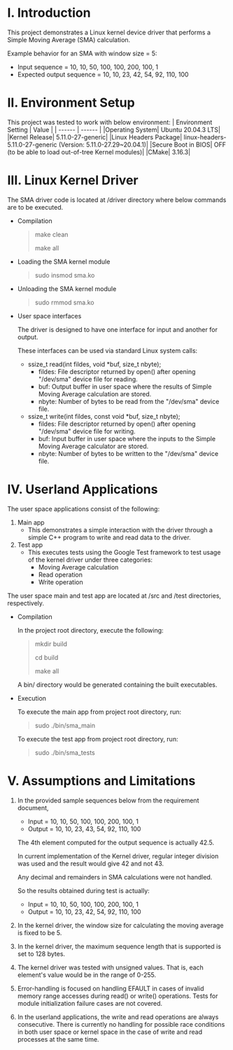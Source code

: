 # I. Introduction

This project demonstrates a Linux kernel device driver that performs a Simple Moving Average (SMA) calculation.

Example behavior for an SMA with window size = 5:

* Input sequence = 10, 10, 50, 100, 100, 200, 100, 1
* Expected output sequence = 10, 10, 23, 42, 54, 92, 110, 100

# II. Environment Setup

This project was tested to work with below environment:
| Environment Setting | Value |
| ------ | ------ |
|Operating System| Ubuntu 20.04.3 LTS|
|Kernel Release| 5.11.0-27-generic|
|Linux Headers Package| linux-headers-5.11.0-27-generic (Version: 5.11.0-27.29~20.04.1)|
|Secure Boot in BIOS| OFF (to be able to load out-of-tree Kernel modules)|
|CMake| 3.16.3|

# III. Linux Kernel Driver

The SMA driver code is located at /driver directory where below commands are to be executed.

* Compilation
  > make clean
  >
  > make all

* Loading the SMA kernel module
  > sudo insmod sma.ko

* Unloading the SMA kernel module
  > sudo rmmod sma.ko

* User space interfaces

  The driver is designed to have one interface for input and another for output.

  These interfaces can be used via standard Linux system calls:
  * ssize_t read(int fildes, void *buf, size_t nbyte);
    * fildes: File descriptor returned by open() after opening "/dev/sma" device file for reading.
    * buf: Output buffer in user space where the results of Simple Moving Average calculation are stored.
    * nbyte: Number of bytes to be read from the "/dev/sma" device file.
  * ssize_t write(int fildes, const void *buf, size_t nbyte);
    * fildes: File descriptor returned by open() after opening "/dev/sma" device file for writing.
    * buf: Input buffer in user space where the inputs to the Simple Moving Average calculator are stored.
    * nbyte: Number of bytes to be written to the "/dev/sma" device file.

# IV. Userland Applications

The user space applications consist of the following:
1. Main app
    - This demonstrates a simple interaction with the driver through a simple C++ program to write and read data to the driver.
2. Test app
    - This executes tests using the Google Test framework to test usage of the kernel driver under three categories:
      - Moving Average calculation
      - Read operation
      - Write operation

The user space main and test app are located at /src and /test directories, respectively.

* Compilation

  In the project root directory, execute the following:
  > mkdir build
  >
  > cd build
  >
  > make all

  A bin/ directory would be generated containing the built executables.

* Execution

  To execute the main app from project root directory, run:
  > sudo ./bin/sma_main

  To execute the test app from project root directory, run:
  > sudo ./bin/sma_tests

# V. Assumptions and Limitations
1. In the provided sample sequences below from the requirement document,
    * Input = 10, 10, 50, 100, 100, 200, 100, 1
    * Output = 10, 10, 23, 43, 54, 92, 110, 100

    The 4th element computed for the output sequence is actually 42.5.

    In current implementation of the Kernel driver, regular integer division was used and the result would give 42 and not 43.

    Any decimal and remainders in SMA calculations were not handled.

    So the results obtained during test is actually:
    * Input = 10, 10, 50, 100, 100, 200, 100, 1
    * Output = 10, 10, 23, 42, 54, 92, 110, 100

2. In the kernel driver, the window size for calculating the moving average is fixed to be 5.

3. In the kernel driver, the maximum sequence length that is supported is set to 128 bytes.

4. The kernel driver was tested with unsigned values. That is, each element's value would be in the range of 0-255.

5. Error-handling is focused on handling EFAULT in cases of invalid memory range accesses during read() or write() operations. Tests for module initialization failure cases are not covered.

6. In the userland applications, the write and read operations are always consecutive. There is currently no handling for possible race conditions in both user space or kernel space in the case of write and read processes at the same time.
